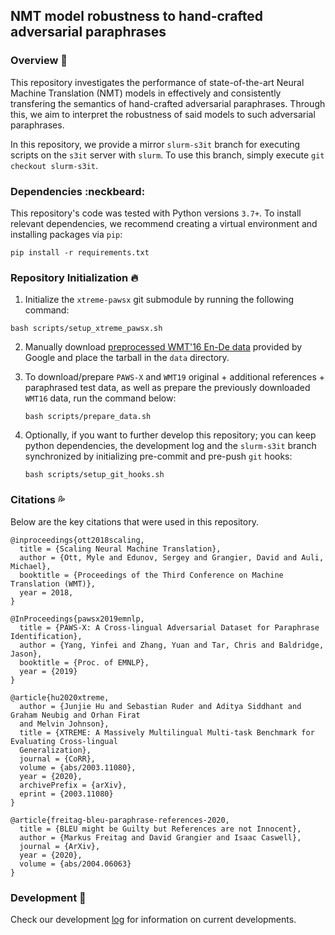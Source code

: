 ## NMT model robustness to hand-crafted adversarial paraphrases

### Overview :book:

This repository investigates the performance of state-of-the-art Neural Machine Translation (NMT) models in effectively and consistently transfering the semantics of hand-crafted adversarial paraphrases. Through this, we aim to interpret the robustness of said models to such adversarial paraphrases.

In this repository, we provide a mirror `slurm-s3it` branch for executing scripts on the `s3it` server with `slurm`. To use this branch, simply execute `git checkout slurm-s3it`. 

### Dependencies :neckbeard:

This repository's code was tested with Python versions `3.7+`. To install relevant dependencies, we recommend creating a virtual environment and installing packages via `pip`:

```shell
pip install -r requirements.txt
```

### Repository Initialization :fire:

1. Initialize the `xtreme-pawsx` git submodule by running the following command:

  ```shell
  bash scripts/setup_xtreme_pawsx.sh
  ```

2. Manually download [preprocessed WMT'16 En-De data](https://drive.google.com/uc?export=download&id=0B_bZck-ksdkpM25jRUN2X2UxMm8) provided by Google and place the tarball in the `data` directory.

3. To download/prepare `PAWS-X` and `WMT19` original + additional references + paraphrased test data, as well as prepare the previously downloaded `WMT16` data, run the command below:

    ```shell
    bash scripts/prepare_data.sh
    ```

4. Optionally, if you want to further develop this repository; you can keep python dependencies, the development log and the `slurm-s3it` branch synchronized by initializing pre-commit and pre-push `git` hooks:

    ```shell
    bash scripts/setup_git_hooks.sh
    ```

### Citations :sweat_drops:

Below are the key citations that were used in this repository.

```
@inproceedings{ott2018scaling,
  title = {Scaling Neural Machine Translation},
  author = {Ott, Myle and Edunov, Sergey and Grangier, David and Auli, Michael},
  booktitle = {Proceedings of the Third Conference on Machine Translation (WMT)},
  year = 2018,
}

@InProceedings{pawsx2019emnlp,
  title = {PAWS-X: A Cross-lingual Adversarial Dataset for Paraphrase Identification},
  author = {Yang, Yinfei and Zhang, Yuan and Tar, Chris and Baldridge, Jason},
  booktitle = {Proc. of EMNLP},
  year = {2019}
}

@article{hu2020xtreme,
  author = {Junjie Hu and Sebastian Ruder and Aditya Siddhant and Graham Neubig and Orhan Firat
  and Melvin Johnson},
  title = {XTREME: A Massively Multilingual Multi-task Benchmark for Evaluating Cross-lingual 
  Generalization},
  journal = {CoRR},
  volume = {abs/2003.11080},
  year = {2020},
  archivePrefix = {arXiv},
  eprint = {2003.11080}
}

@article{freitag-bleu-paraphrase-references-2020,
  title = {BLEU might be Guilty but References are not Innocent},
  author = {Markus Freitag and David Grangier and Isaac Caswell},
  journal = {ArXiv},
  year = {2020},
  volume = {abs/2004.06063}
}
```

### Development :snail:

Check our development [log](./docs/develop.md) for information on current developments.
